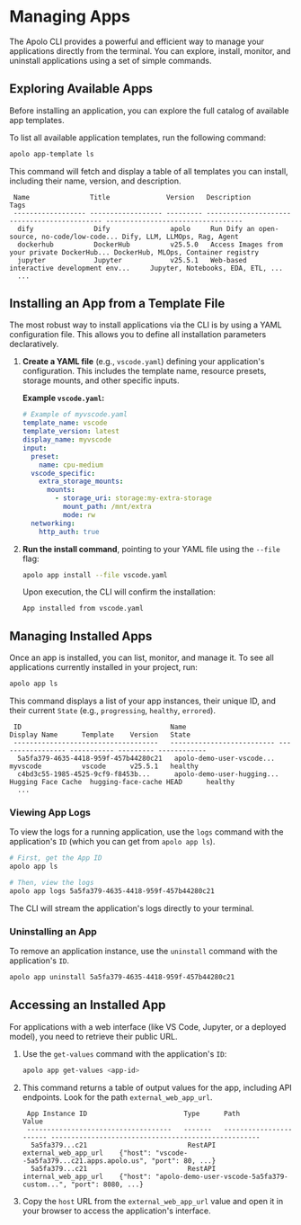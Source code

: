 # Managing Apps

The Apolo CLI provides a powerful and efficient way to manage your applications directly from the terminal. You can explore, install, monitor, and uninstall applications using a set of simple commands.

## **Exploring Available Apps**

Before installing an application, you can explore the full catalog of available app templates.

To list all available application templates, run the following command:

```bash
apolo app-template ls
```

This command will fetch and display a table of all templates you can install, including their name, version, and description.

```
 Name               Title              Version   Description                                  Tags
 ------------------ ------------------ --------- -------------------------------------------- ----------------------------------
  dify               Dify               apolo     Run Dify an open-source, no-code/low-code... Dify, LLM, LLMOps, Rag, Agent
  dockerhub          DockerHub          v25.5.0   Access Images from your private DockerHub... DockerHub, MLOps, Container registry
  jupyter            Jupyter            v25.5.1   Web-based interactive development env...     Jupyter, Notebooks, EDA, ETL, ...
  ...
```

## **Installing an App from a Template File**

The most robust way to install applications via the CLI is by using a YAML configuration file. This allows you to define all installation parameters declaratively.

1.  **Create a YAML file** (e.g., `vscode.yaml`) defining your application's configuration. This includes the template name, resource presets, storage mounts, and other specific inputs.

    **Example `vscode.yaml`:**

    ```yaml
    # Example of myvscode.yaml
    template_name: vscode
    template_version: latest
    display_name: myvscode
    input:
      preset:
        name: cpu-medium
      vscode_specific:
        extra_storage_mounts:
          mounts:
            - storage_uri: storage:my-extra-storage
              mount_path: /mnt/extra
              mode: rw
      networking:
        http_auth: true
    ```
2.  **Run the install command**, pointing to your YAML file using the `--file` flag:

    ```bash
    apolo app install --file vscode.yaml
    ```

    Upon execution, the CLI will confirm the installation:

    ```
    App installed from vscode.yaml
    ```

## **Managing Installed Apps**

Once an app is installed, you can list, monitor, and manage it. To see all applications currently installed in your project, run:

```bash
apolo app ls
```

This command displays a list of your app instances, their unique ID, and their current `State` (e.g., `progressing`, `healthy`, `errored`).

```
 ID                                     Name                       Display Name      Template    Version   State
 ------------------------------------   -------------------------- ----------------- ----------- --------- ------------
  5a5fa379-4635-4418-959f-457b44280c21   apolo-demo-user-vscode...  myvscode          vscode      v25.5.1   healthy
  c4bd3c55-1985-4525-9cf9-f8453b...      apolo-demo-user-hugging... Hugging Face Cache  hugging-face-cache HEAD      healthy
  ...
```

### **Viewing App Logs**

To view the logs for a running application, use the `logs` command with the application's `ID` (which you can get from `apolo app ls`).

```bash
# First, get the App ID
apolo app ls

# Then, view the logs
apolo app logs 5a5fa379-4635-4418-959f-457b44280c21
```

The CLI will stream the application's logs directly to your terminal.

### **Uninstalling an App**

To remove an application instance, use the `uninstall` command with the application's `ID`.

```bash
apolo app uninstall 5a5fa379-4635-4418-959f-457b44280c21
```

## **Accessing an Installed App**

For applications with a web interface (like VS Code, Jupyter, or a deployed model), you need to retrieve their public URL.

1.  Use the `get-values` command with the application's `ID`:

    ```bash
    apolo app get-values <app-id>
    ```
2.  This command returns a table of output values for the app, including API endpoints. Look for the path `external_web_app_url`.

    ```
     App Instance ID                        Type      Path                    Value
     ------------------------------------   -------   ----------------------- ----------------------------------------------------
      5a5fa379...c21                         RestAPI   external_web_app_url    {"host": "vscode--5a5fa379...c21.apps.apolo.us", "port": 80, ...}
      5a5fa379...c21                         RestAPI   internal_web_app_url    {"host": "apolo-demo-user-vscode-5a5fa379-custom...", "port": 8080, ...}
    ```
3. Copy the `host` URL from the `external_web_app_url` value and open it in your browser to access the application's interface.
